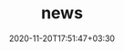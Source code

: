 ---
title: "news"
date: 2020-11-20T17:51:47+03:30
draft: false
headless: true

# all icons by [feathericons.com](https://https://feathericons.com//) are supported
show_news_icons: true
default_news_icon: "file-text"

num_news: 5

news_items:
- text: "I was at Dagstuhl seminar on [Challenges and Opportunities of Table Representation Learning](https://www.dagstuhl.de/en/seminars/seminar-calendar/seminar-details/25182), and I gave a talk on *Context Matters in TRL*."
  extra_text: "April 2025."
  date: 2025-04-27
- text: "I gave my first keynote talk on *Efficient Use of LLMs for Data Preparation*, at [ELLIS workshop on Representation Learning and Generative Models for Structured Data](https://sites.google.com/view/rl-and-gm-for-sd)"
  extra_text: "Feb 2025."
  date: 2025-02-27
- text: "I was at CIDR'25, Amsterdam as a volunteer"
  extra_text: "January 2025."
  date: 2025-01-22
- text: "I was at VLDB'24, Guangzhou China. Here is my [trip report](blog/blog_vldb)"
  extra_text: "August 2024."
  date: 2024-08-05
- text: "Our paper titled *'How different is different? Systematically identifying distribution shifts and their impacts in NER datasets'* got accepted to [Language Resources and Evaluation (LREC)](https://link.springer.com/article/10.1007/s10579-024-09754-8)!"
  extra_text: "July 2024."
  date: 2024-07-18
- text: "Our paper titled *'Towards Efficient Data Wrangling with LLMs using Code Generation'* got accepted to [DEEM@SIGMOD'24](https://deem-workshop.github.io/)! I will be in Chile to present our work."
  extra_text: "May 2024."
  date: 2024-05-17
- text: "Our paper titled *'Do Instruction-tuned Large Language Models Help with Relation Extraction?'* got accepted to [ISWC LM-KBC workshop](https://lm-kbc.github.io/workshop2023/)!"
  extra_text: "August 2023."
  date: 2023-08-31
- text: "Our team scored 2nd on the [LM-KBC challenge](https://lm-kbc.github.io/challenge2023/) on Track 2!"
  extra_text: "August 2023."
  date: 2023-08-25
- text: "I joined the [*Knowledge Prompting Hackathon*](https://king-s-knowledge-graph-lab.github.io/knowledge-prompting-hackathon/) at KCL, London."
  extra_text: "August 2023."
  date: 2023-08-07
- text: "I gave a talk named *'Large Language Models in Standards Discourse Analysis'* at IETF116-RASPRG, remotely. Recording on Youtube is [here](https://www.youtube.com/watch?v=Tp47dCQPyMQ), from 1:18:50"
  extra_text: "March. 2023."
  icon: "youtube"
  date: 2023-03-30
- text: "A preprint titled *'How different is different? Systematically identifying
distribution shifts and their impacts in NER datasets'* now is out [here](https://assets.researchsquare.com/files/rs-2660855/v1/db552d0bf82020e0cd37df1f.pdf?c=1678751250)"
  extra_text: "March 2023."
  icon: "file-text"
  date: 2023-03-13
---